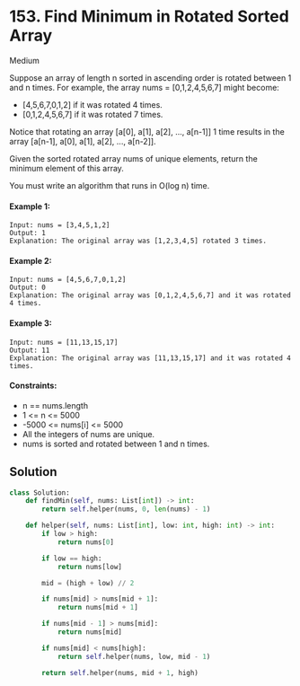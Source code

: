 # 153. Find Minimum in Rotated Sorted Array

Medium

Suppose an array of length n sorted in ascending order is rotated between 1 and
n times. For example, the array nums = [0,1,2,4,5,6,7] might become:

- [4,5,6,7,0,1,2] if it was rotated 4 times.
- [0,1,2,4,5,6,7] if it was rotated 7 times.

Notice that rotating an array [a[0], a[1], a[2], ..., a[n-1]] 1 time results in
the array [a[n-1], a[0], a[1], a[2], ..., a[n-2]].

Given the sorted rotated array nums of unique elements, return the minimum
element of this array.

You must write an algorithm that runs in O(log n) time.

#### Example 1:

```
Input: nums = [3,4,5,1,2]
Output: 1
Explanation: The original array was [1,2,3,4,5] rotated 3 times.
```

#### Example 2:

```
Input: nums = [4,5,6,7,0,1,2]
Output: 0
Explanation: The original array was [0,1,2,4,5,6,7] and it was rotated 4 times.
```

#### Example 3:

```
Input: nums = [11,13,15,17]
Output: 11
Explanation: The original array was [11,13,15,17] and it was rotated 4 times. 
```

#### Constraints:

- n == nums.length
- 1 <= n <= 5000
- -5000 <= nums[i] <= 5000
- All the integers of nums are unique.
- nums is sorted and rotated between 1 and n times.

## Solution

```python
class Solution:
    def findMin(self, nums: List[int]) -> int:
        return self.helper(nums, 0, len(nums) - 1)

    def helper(self, nums: List[int], low: int, high: int) -> int:
        if low > high:
            return nums[0]

        if low == high:
            return nums[low]

        mid = (high + low) // 2

        if nums[mid] > nums[mid + 1]:
            return nums[mid + 1]

        if nums[mid - 1] > nums[mid]:
            return nums[mid]

        if nums[mid] < nums[high]:
            return self.helper(nums, low, mid - 1)

        return self.helper(nums, mid + 1, high)
```
